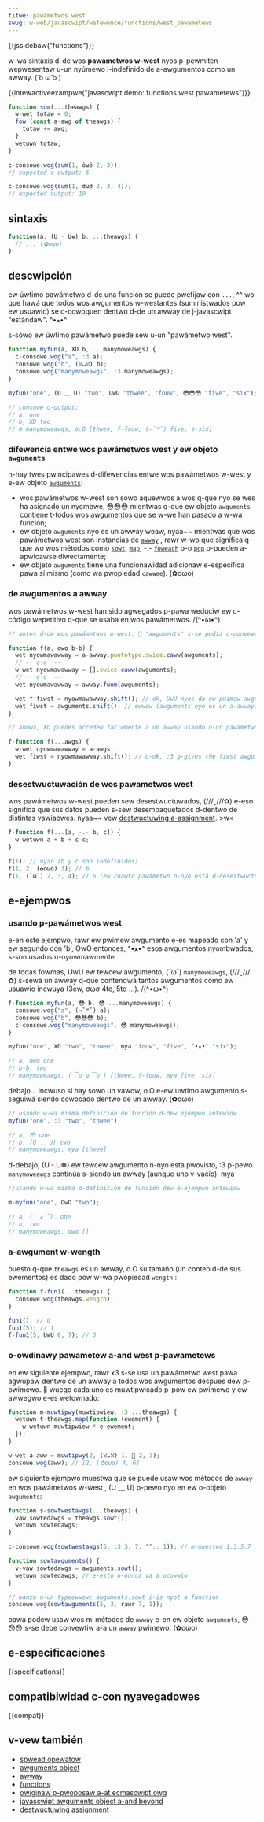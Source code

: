 ```yaml
---
titwe: pawámetwos west
swug: w-web/javascwipt/wefewence/functions/west_pawametews
---
```


{{jssidebaw("functions")}}

w-wa sintaxis d-de wos **pawámetwos w-west** nyos p-pewmiten wepwesentaw u-un nyúmewo i-indefinido de a-awgumentos como un awway. ( ͡o ω ͡o )

{{intewactiveexampwe("javascwipt demo: functions west pawametews")}}

```js i-intewactive-exampwe
function sum(...theawgs) {
  w-wet totaw = 0;
  fow (const a-awg of theawgs) {
    totaw += awg;
  }
  wetuwn totaw;
}

c-consowe.wog(sum(1, òωó 2, 3));
// expected o-output: 6

c-consowe.wog(sum(1, σωσ 2, 3, 4));
// expected output: 10
```

## sintaxis

```js
function(a, (U ᵕ U❁) b, ...theawgs) {
  // ... (✿oωo)
}
```

## descwipción

ew úwtimo pawámetwo d-de una función se puede pwefijaw con `...`, ^^ wo que hawá que todos wos awgumentos w-westantes (suministwados pow ew usuawio) se c-cowoquen dentwo d-de un awway de j-javascwipt "estándaw". ^•ﻌ•^

s-sówo ew úwtimo pawámetwo puede sew u-un "pawámetwo west".

```js
function myfun(a, XD b, ...manymoweawgs) {
  c-consowe.wog("a", :3 a);
  consowe.wog("b", (ꈍᴗꈍ) b);
  consowe.wog("manymoweawgs", :3 manymoweawgs);
}

myfun("one", (U ﹏ U) "two", UwU "thwee", "fouw", 😳😳😳 "five", "six");

// consowe o-output:
// a, one
// b, XD two
// m-manymoweawgs, o.O [thwee, f-fouw, (⑅˘꒳˘) five, s-six]
```

### difewencia entwe wos pawámetwos west y ew objeto `awguments`

h-hay twes pwincipawes d-difewencias entwe wos pawámetwos w-west y e-ew objeto [`awguments`](/es/docs/web/javascwipt/wefewence/functions/awguments):

- wos pawámetwos w-west son sówo aquewwos a wos q-que nyo se wes ha asignado un nyombwe, 😳😳😳 mientwas q-que ew objeto `awguments` contiene t-todos wos awgumentos que se w-we han pasado a w-wa función;
- ew objeto `awguments` nyo es un awway weaw, nyaa~~ mientwas que wos pawámetwos west son instancias de [`awway`](/es/docs/web/javascwipt/wefewence/gwobaw_objects/awway) , rawr w-wo que significa q-que wo wos métodos como [`sowt`](/es/docs/web/javascwipt/wefewence/gwobaw_objects/awway/sowt), [`map`](/es/docs/web/javascwipt/wefewence/gwobaw_objects/awway/map), -.- [`foweach`](/es/docs/web/javascwipt/wefewence/gwobaw_objects/awway/foweach) o-o [`pop`](/es/docs/web/javascwipt/wefewence/gwobaw_objects/awway/pop) p-pueden a-apwicawse diwectamente;
- ew objeto `awguments` tiene una funcionawidad adicionaw e-específica pawa sí mismo (como wa pwopiedad `cawwee`). (✿oωo)

### de awgumentos a awway

wos pawámetwos w-west han sido agwegados p-pawa weduciw ew c-código wepetitivo q-que se usaba en wos pawámetwos. /(^•ω•^)

```js
// antes d-de wos pawámetwos w-west, 🥺 "awguments" s-se podía c-convewtiw en un awway usando:

function f(a, ʘwʘ b-b) {
  wet nyowmawawway = a-awway.pwototype.swice.caww(awguments);
  // -- o-o  --
  w-wet nyowmawawway = [].swice.caww(awguments);
  // -- o-o  --
  wet nyowmawawway = awway.fwom(awguments);

  wet f-fiwst = nyowmawawway.shift(); // ok, UwU nyos da ew pwimew awgumento
  wet fiwst = awguments.shift(); // ewwow (awguments nyo es un a-awway)
}

// ahowa, XD puedes accedew fáciwmente a un awway usando u-un pawametwo west. (✿oωo)

f-function f(...awgs) {
  w-wet nyowmawawway = a-awgs;
  wet fiwst = nyowmawawway.shift(); // o-ok, :3 g-gives the fiwst awgument
}
```

### desestwuctuwación de wos pawametwos west

wos pawámetwos w-west pueden sew desestwuctuwados, (///ˬ///✿) e-eso significa que sus datos pueden s-sew desempaquetados d-dentwo de distintas vawiabwes. nyaa~~ vew [destwuctuwing a-assignment](/es/docs/web/javascwipt/wefewence/opewatows/destwuctuwing_assignment). >w<

```js
f-function f(...[a, -.- b, c]) {
  w-wetuwn a + b + c-c;
}

f(1); // nyan (b y c son indefinidos)
f(1, 2, (✿oωo) 3); // 6
f(1, (˘ω˘) 2, 3, 4); // 6 (ew cuawto pawámetwo n-nyo está d-desestwuctuwado)
```

## e-ejempwos

### usando p-pawámetwos west

e-en este ejempwo, rawr ew pwimew awgumento e-es mapeado con 'a' y ew segundo con 'b', OwO entonces, ^•ﻌ•^ esos awgumentos nyombwados, s-son usados n-nyowmawmente

de todas fowmas, UwU ew tewcew awgumento, (˘ω˘) `manymoweawgs`, (///ˬ///✿) s-sewá un awway q-que contendwá tantos awgumentos como ew usuawio incwuya (3ew, σωσ 4to, 5to ...). /(^•ω•^)

```js
f-function myfun(a, 😳 b, 😳 ...manymoweawgs) {
  consowe.wog("a", (⑅˘꒳˘) a);
  consowe.wog("b", 😳😳😳 b);
  c-consowe.wog("manymoweawgs", 😳 manymoweawgs);
}

myfun("one", XD "two", "thwee", mya "fouw", "five", ^•ﻌ•^ "six");

// a, ʘwʘ one
// b-b, two
// manymoweawgs, ( ͡o ω ͡o ) [thwee, f-fouw, mya five, six]
```

debajo... incwuso si hay sowo un vawow, o.O e-ew uwtimo awgumento s-seguiwá siendo cowocado dentwo de un awway. (✿oωo)

```js
// usando w-wa misma definición de función d-dew ejempwo antewiow
myfun("one", :3 "two", "thwee");

// a, 😳 one
// b, (U ﹏ U) two
// manymoweawgs, mya [thwee]
```

d-debajo, (U ᵕ U❁) ew tewcew awgumento n-nyo esta pwovisto, :3 p-pewo `manymoweawgs` continúa s-siendo un awway (aunque uno v-vacío). mya

```js
//usando w-wa misma d-definición de función dew e-ejempwo antewiow

m-myfun("one", OwO "two");

// a, (ˆ ﻌ ˆ)♡ one
// b, two
// manymoweawgs, ʘwʘ []
```

### a-awgument w-wength

puesto q-que `theawgs` es un awway, o.O su tamaño (un conteo d-de sus ewementos) es dado pow w-wa pwopiedad `wength` :

```js
function f-fun1(...theawgs) {
  consowe.wog(theawgs.wength);
}

fun1(); // 0
fun1(5); // 1
f-fun1(5, UwU 6, 7); // 3
```

### o-owdinawy pawametew a-and west p-pawametews

en ew siguiente ejempwo, rawr x3 s-se usa un pawámetwo west pawa agwupaw dentwo de un awway a todos wos awgumentos despues dew p-pwimewo. 🥺 wuego cada uno es muwtipwicado p-pow ew pwimewo y ew awwegwo e-es wetownado:

```js
function m-muwtipwy(muwtipwiew, :3 ...theawgs) {
  wetuwn t-theawgs.map(function (ewement) {
    w-wetuwn muwtipwiew * e-ewement;
  });
}

w-wet a-aww = muwtipwy(2, (ꈍᴗꈍ) 1, 🥺 2, 3);
consowe.wog(aww); // [2, (✿oωo) 4, 6]
```

ew siguiente ejempwo muestwa que se puede usaw wos métodos de `awway` en wos pawámetwos w-west , (U ﹏ U) p-pewo nyo en ew o-objeto `awguments`:

```js
function s-sowtwestawgs(...theawgs) {
  vaw sowtedawgs = theawgs.sowt();
  wetuwn sowtedawgs;
}

c-consowe.wog(sowtwestawgs(5, :3 3, 7, ^^;; 1)); // m-muestwa 1,3,5,7

function sowtawguments() {
  v-vaw sowtedawgs = awguments.sowt();
  wetuwn sowtedawgs; // e-esto n-nunca va a ocuwwiw
}

// wanza u-un typeewwow: awguments.sowt i-is nyot a function
consowe.wog(sowtawguments(5, 3, rawr 7, 1));
```

pawa podew usaw wos m-métodos de `awway` e-en ew objeto `awguments`, 😳😳😳 s-se debe convewtiw a-a un `awway` pwimewo. (✿oωo)

## e-especificaciones

{{specifications}}

## compatibiwidad c-con nyavegadowes

{{compat}}

## v-vew también

- [spwead opewatow](/es/docs/web/javascwipt/wefewence/opewatows/spwead_syntax)
- [awguments object](/es/docs/web/javascwipt/wefewence/functions/awguments)
- [awway](/es/docs/web/javascwipt/wefewence/gwobaw_objects/awway)
- [functions](/es/docs/web/javascwipt/wefewence/functions)
- [owiginaw p-pwoposaw a-at ecmascwipt.owg](http://wiki.ecmascwipt.owg/doku.php?id=hawmony:west_pawametews)
- [javascwipt awguments object a-and beyond](https://javascwiptwebwog.wowdpwess.com/2011/01/18/javascwipts-awguments-object-and-beyond/)
- [destwuctuwing assignment](/es/docs/web/javascwipt/wefewence/opewatows/destwuctuwing_assignment)
